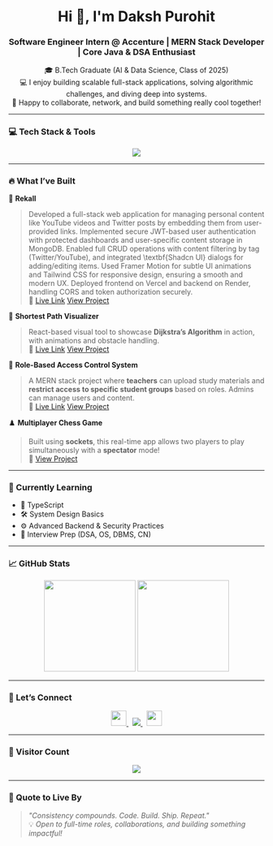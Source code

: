 <h1 align="center">Hi 👋, I'm Daksh Purohit</h1>
<h3 align="center">Software Engineer Intern @ Accenture | MERN Stack Developer | Core Java & DSA Enthusiast</h3>


<p align="center">
  🎓 B.Tech Graduate (AI & Data Science, Class of 2025)<br>
  💻 I enjoy building scalable full-stack applications, solving algorithmic challenges, and diving deep into systems.<br>
  🤝 Happy to collaborate, network, and build something really cool together!
</p>

---

### 💻 Tech Stack & Tools

<p align="center">
  <img src="https://skillicons.dev/icons?i=react,nodejs,express,mongodb,tailwind,js,ts,java,mysql,git,github,vscode,figma" />
</p>

---

### 🔥 What I’ve Built
🧠 **Rekall**  
> Developed a full-stack web application for managing personal content like YouTube videos and Twitter posts by embedding them from user-provided links.
> Implemented secure JWT-based user authentication with protected dashboards and user-specific content storage in MongoDB.
> Enabled full CRUD operations with content filtering by tag (Twitter/YouTube), and integrated \textbf{Shadcn UI} dialogs for adding/editing items.
> Used Framer Motion for subtle UI animations and Tailwind CSS for responsive design, ensuring a smooth and modern UX.
> Deployed frontend on Vercel and backend on Render, handling CORS and token authorization securely.  
🔗 [Live Link](https://prod-rekall-fslh.vercel.app/) [View Project](https://github.com/dakshu04)

🧭 **Shortest Path Visualizer**  
> React-based visual tool to showcase **Dijkstra’s Algorithm** in action, with animations and obstacle handling.  
🔗 [Live Link](https://path-finder-project.vercel.app/) [View Project](https://github.com/dakshu04) 

🧠 **Role-Based Access Control System**  
> A MERN stack project where **teachers** can upload study materials and **restrict access to specific student groups** based on roles. Admins can manage users and content.  
🔗 [Live Link](https://front-end-rbac-college-book-store.vercel.app/) [View Project](https://github.com/dakshu04)

♟️ **Multiplayer Chess Game**  
> Built using **sockets**, this real-time app allows two players to play simultaneously with a **spectator** mode!  
🔗 [View Project](https://github.com/dakshu04)


---

### 🌱 Currently Learning

- 📘 TypeScript
- 🛠 System Design Basics
- ⚙️ Advanced Backend & Security Practices
- 🧠 Interview Prep (DSA, OS, DBMS, CN)

---


### 📈 GitHub Stats

<p align="center">
  <img src="https://github-readme-stats.vercel.app/api?username=dakshu04&show_icons=true&theme=tokyonight&count_private=true" height="180" />
  <img src="https://github-readme-stats.vercel.app/api/top-langs/?username=dakshu04&layout=compact&theme=tokyonight" height="180" />
</p>



---

### 🤝 Let’s Connect

<p align="center">
  <a href="https://www.linkedin.com/in/purohitdaksh" target="_blank">
    <img src="https://skillicons.dev/icons?i=linkedin" height="30" />
  </a>
  &nbsp;
  <a href="mailto:dakshugrows@gmail.com">
    <img src="https://img.shields.io/badge/Gmail-D14836?style=flat&logo=gmail&logoColor=white" />
  </a>
  &nbsp;
  <a href="https://x.com/DakshPuroh18319">
    <img src="https://skillicons.dev/icons?i=twitter" height="30" />
  </a>
</p>

---

### 🧮 Visitor Count

<p align="center">
  <img src="https://komarev.com/ghpvc/?username=dakshu04&label=Visitors&color=0e75b6&style=flat" />
</p>

---

### 💬 Quote to Live By

> _"Consistency compounds. Code. Build. Ship. Repeat."_  
> 💡 *Open to full-time roles, collaborations, and building something impactful!*
